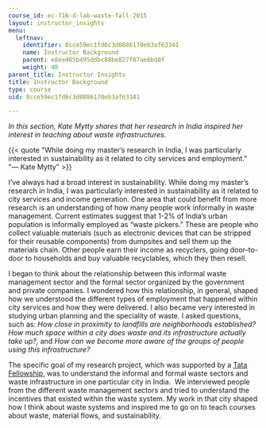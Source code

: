 ```yaml
---
course_id: ec-716-d-lab-waste-fall-2015
layout: instructor_insights
menu:
  leftnav:
    identifier: 8cce59ec1fd6c3d0886170eb3af63341
    name: Instructor Background
    parent: e8ee465b495ddbc88be827f87ae6bd8f
    weight: 40
parent_title: Instructor Insights
title: Instructor Background
type: course
uid: 8cce59ec1fd6c3d0886170eb3af63341

---
```


_In this section, Kate Mytty shares that her research in India inspired her interest in teaching about waste infrastructures._

{{< quote "While doing my master’s research in India, I was particularly interested in sustainability as it related to city services and employment." "— Kate Mytty" >}}

I’ve always had a broad interest in sustainability. While doing my master’s research in India, I was particularly interested in sustainability as it related to city services and income generation. One area that could benefit from more research is an understanding of how many people work informally in waste management. Current estimates suggest that 1-2% of India’s urban population is informally employed as “waste pickers.” These are people who collect valuable materials (such as electronic devices that can be stripped for their reusable components) from dumpsites and sell them up the materials chain. Other people earn their income as recyclers, going door-to-door to households and buy valuable recyclables, which they then resell.

I began to think about the relationship between this informal waste management sector and the formal sector organized by the government and private companies. I wondered how this relationship, in general, shaped how we understood the different types of employment that happened within city services and how they were delivered. I also became very interested in studying urban planning and the speciality of waste. I asked questions, such as: _How close in proximity to landfills are neighborhoods established? How much space within a city does waste and its infrastructure actually take up?,_ and _How can we become more aware of the groups of people using this infrastructure?_

The specific goal of my research project, which was supported by a [Tata Fellowship](http://tatacenter.mit.edu/programs/), was to understand the informal and formal waste sectors and waste infrastructure in one particular city in India.  We interviewed people from the different waste management sectors and tried to understand the incentives that existed within the waste system. My work in that city shaped how I think about waste systems and inspired me to go on to teach courses about waste, material flows, and sustainability.